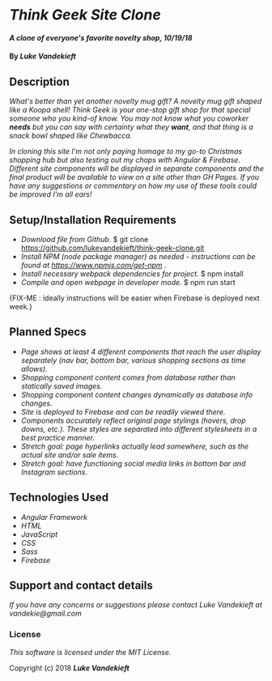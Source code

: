 # _Think Geek Site Clone_

#### _A clone of everyone's favorite novelty shop, 10/19/18_

#### By _**Luke Vandekieft**_

## Description

_What's better than yet another novelty mug gift? A novelty mug gift shaped like a Koopa shell! Think Geek is your one-stop gift shop for that special someone who you kind-of know. You may not know what you coworker **needs** but you can say with certainty what they **want**, and that thing is a snack bowl shaped like Chewbacca._

_In cloning this site I'm not only paying homage to my go-to Christmas shopping hub but also testing out my chops with Angular & Firebase. Different site components will be displayed in separate components and the final product will be available to view on a site other than GH Pages. If you have any suggestions or commentary on how my use of these tools could be improved I'm all ears!_

## Setup/Installation Requirements

* _Download file from Github._
      $ git clone https://github.com/lukevandekieft/think-geek-clone.git
* _Install NPM (node package manager) as needed - instructions can be found at https://www.npmjs.com/get-npm ._
* _Install necessary webpack dependencies for project._
      $ npm install
* _Compile and open webpage in developer mode._
      $ npm run start

{FIX-ME : ideally instructions will be easier when Firebase is deployed next week.}

## Planned Specs

* _Page shows at least 4 different components that reach the user display separately (nav bar, bottom bar, various shopping sections as time allows)._
* _Shopping component content comes from database rather than statically saved images._
* _Shopping component content changes dynamically as database info changes._
* _Site is deployed to Firebase and can be readily viewed there._
* _Components accurately reflect original page stylings (hovers, drop downs, etc.). These styles are separated into different stylesheets in a best practice manner._
* _Stretch goal: page hyperlinks actually lead somewhere, such as the actual site and/or sale items._
* _Stretch goal: have functioning social media links in bottom bar and Instagram sections._

## Technologies Used

* _Angular Framework_
* _HTML_
* _JavaScript_
* _CSS_
* _Sass_
* _Firebase_

## Support and contact details

_If you have any concerns or suggestions please contact Luke Vandekieft at vandekie@gmail.com_

### License

*This software is licensed under the MIT License.*

Copyright (c) 2018 **_Luke Vandekieft_**
